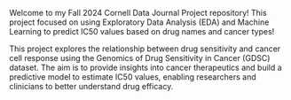 Welcome to my Fall 2024 Cornell Data Journal Project repository! This project focused on using Exploratory Data Analysis (EDA) and Machine Learning to predict IC50 values based on drug names and cancer types!

This project explores the relationship between drug sensitivity and cancer cell response using the Genomics of Drug Sensitivity in Cancer (GDSC) dataset. The aim is to provide insights into cancer therapeutics and build a predictive model to estimate IC50 values, enabling researchers and clinicians to better understand drug efficacy.

